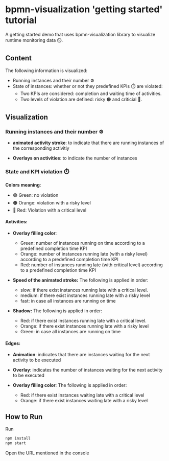 # bpmn-visualization 'getting started' tutorial

A getting started demo that uses bpmn-visualization library to visualize runtime monitoring data ⏲️.

## Content
The following information is visualized:
- Running instances and their number ⚙️
- State of instances: whether or not they predefined KPIs ⏱️ are violated:
    - Two KPIs are considered: completion and waiting time of activities.
    - Two levels of violation are defined: risky 🟠 and criticial 🔴.

## Visualization

### Running instances and their number ⚙️
- **animated activity stroke**: to indicate that there are running instances of the corresponding activitiy

- **Overlays on activities**: to indicate the number of instances

### State and KPI violation ⏱️
**Colors meaning**:
- 🟢 Green: no violation
- 🟠 Orange: violation with a risky level
- 🔴 Red: Violation with a critical level

#### Activities:
- **Overlay filling color**: 
    - Green: number of instances running on time according to a predefined completion time KPI
    - Orange: number of instances running late (with a risky level) according to a predefined completion time KPI
    - Red: number of instances running late (with critical level) according to a predefined completion time KPI

- **Speed of the animated stroke:**  The following is applied in order:
    - slow: if there exist instances running late with a critical level.
    - medium: if there exist instances running late with a risky level
    - fast: in case all instances are running on time

- **Shadow:** The following is applied in order:
    - Red: if there exist instances running late with a critical level.
    - Orange: if there exist instances running late with a risky level
    - Green: in case all instances are running on time

#### Edges:
- **Animation**: indicates that there are instances waiting for the next activity to be executed

- **Overlay**: indicates the number of instances waiting for the next activity to be executed

- **Overlay filling color**: The following is applied in order:
    - Red: if there exist instances waiting late with a critical level
    - Orange: if there exist instances waiting late with a risky level

## How to Run

Run
```bash
npm install
npm start
```

Open the URL mentioned in the console
